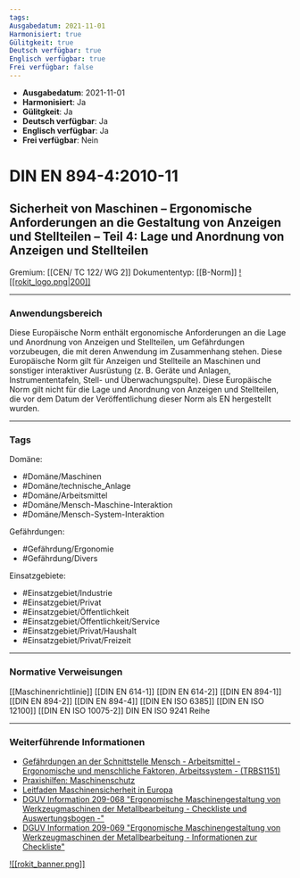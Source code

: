 ```yaml
---
tags:
Ausgabedatum: 2021-11-01
Harmonisiert: true
Gülitgkeit: true
Deutsch verfügbar: true
Englisch verfügbar: true
Frei verfügbar: false
---
```


- **Ausgabedatum**: 2021-11-01
- **Harmonisiert**: Ja
- **Gülitgkeit**: Ja
- **Deutsch verfügbar**: Ja
- **Englisch verfügbar**: Ja
- **Frei verfügbar**: Nein

# DIN EN 894-4:2010-11
## Sicherheit von Maschinen – Ergonomische Anforderungen an die Gestaltung von Anzeigen und Stellteilen – Teil 4: Lage und Anordnung von Anzeigen und Stellteilen

Gremium: [[CEN/ TC 122/ WG 2]]
Dokumententyp: [[B-Norm]]
[![[rokit_logo.png|200]]](https://public-robots.de/)

***
### Anwendungsbereich
Diese Europäische Norm enthält ergonomische Anforderungen an die Lage und Anordnung von Anzeigen und Stellteilen, um Gefährdungen vorzubeugen, die mit deren Anwendung im Zusammenhang stehen. 
Diese Europäische Norm gilt für Anzeigen und Stellteile an Maschinen und sonstiger interaktiver Ausrüstung (z. B. Geräte und Anlagen, Instrumententafeln, Stell- und Überwachungspulte).
Diese Europäische Norm gilt nicht für die Lage und Anordnung von Anzeigen und Stellteilen, die vor dem Datum der Veröffentlichung dieser Norm als EN hergestellt wurden.

***
### Tags

Domäne:
- #Domäne/Maschinen 
- #Domäne/technische_Anlage
- #Domäne/Arbeitsmittel
- #Domäne/Mensch-Maschine-Interaktion
- #Domäne/Mensch-System-Interaktion

Gefährdungen:
- #Gefährdung/Ergonomie 
- #Gefährdung/Divers 

Einsatzgebiete:
- #Einsatzgebiet/Industrie 
- #Einsatzgebiet/Privat 
- #Einsatzgebiet/Öffentlichkeit 
- #Einsatzgebiet/Öffentlichkeit/Service
- #Einsatzgebiet/Privat/Haushalt
- #Einsatzgebiet/Privat/Freizeit
***
### Normative Verweisungen

[[Maschinenrichtlinie]]
[[DIN EN 614-1]]
[[DIN EN 614-2]]
[[DIN EN 894-1]]
[[DIN EN 894-2]]
[[DIN EN 894-4]]
[[DIN EN ISO 6385]]
[[DIN EN ISO 12100]]
[[DIN EN ISO 10075-2]]
DIN EN ISO 9241 Reihe

***
### Weiterführende Informationen

 - [Gefährdungen an der Schnittstelle Mensch - Arbeitsmittel - Ergonomische und menschliche Faktoren, Arbeitssystem - (TRBS1151)](https://www.baua.de/DE/Angebote/Regelwerk/TRBS/TRBS-1151) 
- [Praxishilfen: Maschinenschutz](https://www.dguv.de/ifa/praxishilfen/praxishilfen-maschinenschutz/index.jsp)
- [Leitfaden Maschinensicherheit in Europa](https://www.dinmedia.de/de/publikation/leitfaden-maschinensicherheit/3715398)
- [DGUV Information 209-068 "Ergonomische Maschinengestaltung von Werkzeugmaschinen der Metallbearbeitung - Checkliste und Auswertungsbogen -" ](https://publikationen.dguv.de/regelwerk/dguv-informationen/753/ergonomische-maschinengestaltung-von-werkzeugmaschinen-der-metallbearbeitung-checkliste-und-auswer)
- [DGUV Information 209-069 "Ergonomische Maschinengestaltung von Werkzeugmaschinen der Metallbearbeitung - Informationen zur Checkliste" ](https://publikationen.dguv.de/widgets/pdf/download/article/754)

[![[rokit_banner.png]]](https://public-robots.de/)
